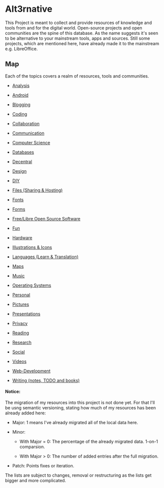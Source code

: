 # Alt3rnative

This Project is meant to collect and provide resources of knowledge and tools from and for the digital world.
Open-source projects and open communities are the spine of this database.
As the name suggests it's seen to be alternative to your mainstream tools, apps and sources. Still some projects, which are mentioned here, have already made it to the mainstream e.g. LibreOffice.

## Map

Each of the topics covers a realm of resources, tools and communities. 

* [Analysis](ANALYSIS.md)

* [Android](ANDROID.md)

* [Blogging](BLOGGING.md)

* [Coding](CODING.md)

* [Collaboration](COLLABORATION.md)

* [Communication](COMMUNICATION.md)

* [Computer Science](CS.md)

* [Databases](DBS.md)

* [Decentral](DECENTRAL.md)

* [Design](DESIGN.md)

* [DIY](DIY.md)

* [Files (Sharing & Hosting)](FILES.md)

* [Fonts](FONTS.md)

* [Forms](FORMS.md)

* [Free/Libre Open Source Software](FLOSS.md)

* [Fun](FUN.md)

* [Hardware](HW.md)

* [Illustrations & Icons](VECTORS.md)

* [Languages (Learn & Translation)](LANGUAGES.md)

* [Maps](MAPS.md)

* [Music](MUSIC.md)

* [Operating Systems](OS.md)

* [Personal](PERSONAL.md)

* [Pictures](PICTURES.md)

* [Presentations](PRESENTATIONS.md)

* [Privacy](PRIVACY.md)

* [Reading](READING.md)

* [Research](RESEARCH.md)

* [Social](SOCIAL.md)

* [Videos](VIDEOS.md)

* [Web-Development](WEB_DEV.md)

* [Writing (notes, TODO and books)](WRITING.md)

#### Notice:

The migration of my resources into this project is not done yet. For that I'll be usng semantic versioning, stating how much of my resources has been already added here:

- Major: 1 means I've already migrated all of the local data here.

- Minor:
  
  - With Major = 0: The percentage of the already migrated data. 1-on-1 comparsion.
  
  - With Major > 0: The number of added entries after the full migration.

- Patch: Points fixes or iteration.

The lists are subject to changes, removal or restructuring as the lists get bigger and more complicated.

